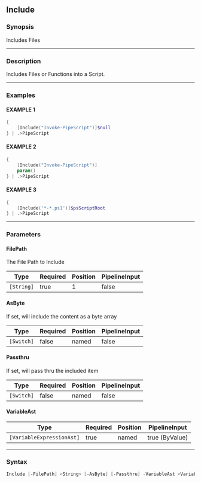 Include
-------




### Synopsis
Includes Files



---


### Description

Includes Files or Functions into a Script.



---


### Examples
#### EXAMPLE 1
```PowerShell
{
    [Include("Invoke-PipeScript")]$null
} | .>PipeScript
```

#### EXAMPLE 2
```PowerShell
{
    [Include("Invoke-PipeScript")]
    param()
} | .>PipeScript
```

#### EXAMPLE 3
```PowerShell
{
    [Include('*-*.ps1')]$psScriptRoot
} | .>PipeScript
```



---


### Parameters
#### **FilePath**

The File Path to Include






|Type      |Required|Position|PipelineInput|
|----------|--------|--------|-------------|
|`[String]`|true    |1       |false        |



#### **AsByte**

If set, will include the content as a byte array






|Type      |Required|Position|PipelineInput|
|----------|--------|--------|-------------|
|`[Switch]`|false   |named   |false        |



#### **Passthru**

If set, will pass thru the included item






|Type      |Required|Position|PipelineInput|
|----------|--------|--------|-------------|
|`[Switch]`|false   |named   |false        |



#### **VariableAst**




|Type                     |Required|Position|PipelineInput |
|-------------------------|--------|--------|--------------|
|`[VariableExpressionAst]`|true    |named   |true (ByValue)|





---


### Syntax
```PowerShell
Include [-FilePath] <String> [-AsByte] [-Passthru] -VariableAst <VariableExpressionAst> [<CommonParameters>]
```
